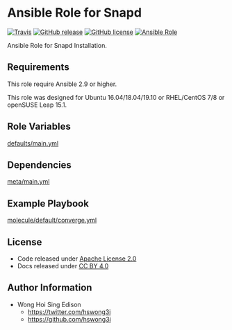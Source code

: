 # Ansible Role for Snapd

[![Travis](https://img.shields.io/travis/alvistack/ansible-role-snapd.svg)](https://travis-ci.org/alvistack/ansible-role-snapd)
[![GitHub release](https://img.shields.io/github/release/alvistack/ansible-role-snapd.svg)](https://github.com/alvistack/ansible-role-snapd)
[![GitHub license](https://img.shields.io/github/license/alvistack/ansible-role-snapd.svg)](https://github.com/alvistack/ansible-role-snapd/blob/master/LICENSE)
[![Ansible Role](https://img.shields.io/badge/galaxy-alvistack.snapd-blue.svg)](https://galaxy.ansible.com/alvistack/snapd)

Ansible Role for Snapd Installation.

## Requirements

This role require Ansible 2.9 or higher.

This role was designed for Ubuntu 16.04/18.04/19.10 or RHEL/CentOS 7/8 or openSUSE Leap 15.1.

## Role Variables

[defaults/main.yml](defaults/main.yml)

## Dependencies

[meta/main.yml](meta/main.yml)

## Example Playbook

[molecule/default/converge.yml](molecule/default/converge.yml)

## License

  - Code released under [Apache License 2.0](LICENSE)
  - Docs released under [CC BY 4.0](http://creativecommons.org/licenses/by/4.0/)

## Author Information

  - Wong Hoi Sing Edison
      - <https://twitter.com/hswong3i>
      - <https://github.com/hswong3i>
